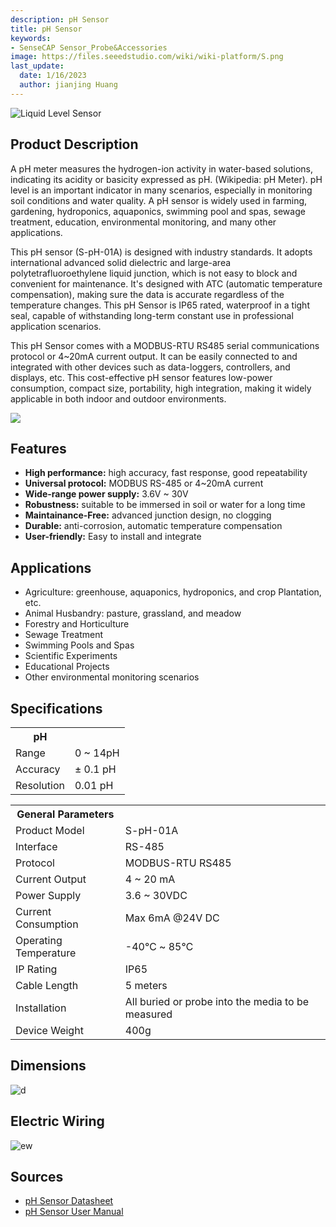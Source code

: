 ```yaml
---
description: pH Sensor
title: pH Sensor
keywords:
- SenseCAP Sensor_Probe&Accessories
image: https://files.seeedstudio.com/wiki/wiki-platform/S.png
last_update:
  date: 1/16/2023
  author: jianjing Huang
---
```


![Liquid Level Sensor](https://files.seeedstudio.com/wiki/Industrial_Grade_ph_Sensor/Image/101990666_2.png)

## Product Description

A pH meter measures the hydrogen-ion activity in water-based solutions, indicating its acidity or basicity expressed as pH. (Wikipedia: pH Meter). pH level is an important indicator in many scenarios, especially in monitoring soil conditions and water quality. A pH sensor is widely used in farming, gardening, hydroponics, aquaponics, swimming pool and spas, sewage treatment, education, environmental monitoring, and many other applications.

This pH sensor (S-pH-01A) is designed with industry standards. It adopts international advanced solid dielectric and large-area polytetrafluoroethylene liquid junction, which is not easy to block and convenient for maintenance. It's designed with ATC (automatic temperature compensation), making sure the data is accurate regardless of the temperature changes. This pH Sensor is IP65 rated, waterproof in a tight seal, capable of withstanding long-term constant use in professional application scenarios.

This pH Sensor comes with a MODBUS-RTU RS485 serial communications protocol or 4~20mA current output. It can be easily connected to and integrated with other devices such as data-loggers, controllers, and displays, etc. This cost-effective pH sensor features low-power consumption, compact size, portability, high integration, making it widely applicable in both indoor and outdoor environments.

[![](https://files.seeedstudio.com/wiki/Seeed-WiKi/docs/images/300px-Get_One_Now_Banner-ragular.png)](https://www.seeedstudio.com/RS485-pH-Sensor-S-pH-01A-p-4632.html)

## Features

* **High performance:** high accuracy, fast response, good repeatability
* **Universal protocol:** MODBUS RS-485 or 4~20mA current
* **Wide-range power supply:** 3.6V ~ 30V
* **Robustness:** suitable to be immersed in soil or water for a long time
* **Maintainance-Free:** advanced junction design, no clogging
* **Durable:** anti-corrosion, automatic temperature compensation
* **User-friendly:** Easy to install and integrate

## Applications

* Agriculture: greenhouse, aquaponics, hydroponics, and crop Plantation, etc.
* Animal Husbandry: pasture, grassland, and meadow
* Forestry and Horticulture
* Sewage Treatment
* Swimming Pools and Spas
* Scientific Experiments
* Educational Projects
* Other environmental monitoring scenarios

## Specifications

<div className="wide-screen-container__39MF" data-is-widescreen="false" data-type="paragraph">
</div>

<!-- <style type="text/css">
.tg  {border-collapse:collapse;border-spacing:0; margin:10px}
.tg td{border-color:black;border-style:solid;border-width:1px;font-family:Arial, sans-serif;font-size:14px;
  overflow:hidden;padding:10px 5px;word-break:normal;}
.tg th{border-color:black;border-style:solid;border-width:1px;font-family:Arial, sans-serif;font-size:14px;
  font-weight:normal;overflow:hidden;padding:10px 5px;word-break:normal;}
.tg .tg-2fdn{border-color:#9b9b9b;text-align:left;vertical-align:top}
.tg .tg-e2cz{background-color:#9b9b9b;border-color:#9b9b9b;color:#ffffff;text-align:left;vertical-align:top}
</style> -->
<div>
  <table className="tg" data-data-style="undefined;table-layout: fixed; width: 677px;"><colgroup><col data-data-style="width: 223px;" /><col data-data-style="width: 454px;" /></colgroup>
    <tbody>
      <tr><th className="tg-luhj" colSpan={2}>pH</th></tr>
      <tr>
        <td className="tg-vkfu">Range</td>
        <td className="tg-vkfu">0 ~ 14pH</td>
      </tr>
      <tr>
        <td className="tg-vkfu">Accuracy</td>
        <td className="tg-vkfu">± 0.1 pH</td>
      </tr>
      <tr>
        <td className="tg-vkfu">Resolution</td>
        <td className="tg-vkfu">0.01 pH</td>
      </tr>
    </tbody>
  </table>
  <div>
    <table className="tg" data-data-style="undefined;table-layout: fixed; width: 677px;"><colgroup><col data-data-style="width: 223px;" /><col data-data-style="width: 454px;" /></colgroup>
      <tbody>
        <tr><th className="tg-luhj" colSpan={2}>General Parameters</th></tr>
        <tr>
          <td className="tg-vkfu"><span data-data-style="font-size: small;">Product Model</span></td>
          <td className="tg-vkfu">S-pH-01A</td>
        </tr>
        <tr>
          <td className="tg-vkfu">Interface</td>
          <td className="tg-vkfu">RS-485</td>
        </tr>
        <tr>
          <td className="tg-vkfu">Protocol</td>
          <td className="tg-vkfu">MODBUS-RTU RS485</td>
        </tr>
        <tr>
          <td className="tg-vkfu">Current Output</td>
          <td className="tg-vkfu">4 ~ 20 mA</td>
        </tr>
        <tr>
          <td className="tg-vkfu">Power Supply</td>
          <td className="tg-vkfu">3.6 ~ 30VDC</td>
        </tr>
        <tr>
          <td className="tg-vkfu">Current Consumption</td>
          <td className="tg-vkfu">Max 6mA @24V DC</td>
        </tr>
        <tr>
          <td className="tg-vkfu">Operating Temperature</td>
          <td className="tg-vkfu">-40℃ ~ 85℃</td>
        </tr>
        <tr>
          <td className="tg-vkfu">IP Rating</td>
          <td className="tg-vkfu">IP65</td>
        </tr>
        <tr>
          <td className="tg-vkfu">Cable Length</td>
          <td className="tg-vkfu">5 meters</td>
        </tr>
        <tr>
          <td className="tg-vkfu">Installation</td>
          <td className="tg-vkfu">All buried or probe into the media to be measured</td>
        </tr>
        <tr>
          <td className="tg-vkfu">Device Weight</td>
          <td className="tg-vkfu">400g</td>
        </tr>
      </tbody>
    </table>
  </div>
  <div className="wide-screen-container__39MF" data-is-widescreen="false" data-type="paragraph" />
</div>

## Dimensions

![d](https://files.seeedstudio.com/wiki/Industrial_Grade_ph_Sensor/Image/Probe_Dimensions.png)

## Electric Wiring

![ew](https://files.seeedstudio.com/wiki/Industrial_Grade_ph_Sensor/Image/Wiring_Diagram.jpg)

## Sources

* [pH Sensor Datasheet](https://files.seeedstudio.com/wiki/Industrial_Grade_ph_Sensor/RS485&4-20mACurrentpHSensor(S-pH-01)-Datasheet.pdf)
* [pH Sensor User Manual](https://files.seeedstudio.com/wiki/Industrial_Grade_ph_Sensor/RS485&4-20mACurrentpHSensorUserManual-S-pH-01.pdf)
